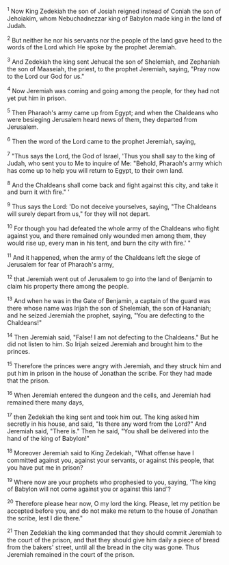 <sup>1</sup> 
Now King Zedekiah the son of Josiah reigned instead of Coniah the son of Jehoiakim, whom Nebuchadnezzar king of Babylon made king in the land of Judah. 

<sup>2</sup> 
But neither he nor his servants nor the people of the land gave heed to the words of the Lord which He spoke by the prophet Jeremiah. 

<sup>3</sup> 
And Zedekiah the king sent Jehucal the son of Shelemiah, and Zephaniah the son of Maaseiah, the priest, to the prophet Jeremiah, saying, "Pray now to the Lord our God for us." 

<sup>4</sup> 
Now Jeremiah was coming and going among the people, for they had not yet put him in prison. 

<sup>5</sup> 
Then Pharaoh's army came up from Egypt; and when the Chaldeans who were besieging Jerusalem heard news of them, they departed from Jerusalem. 

<sup>6</sup> 
Then the word of the Lord came to the prophet Jeremiah, saying, 

<sup>7</sup> 
"Thus says the Lord, the God of Israel, 'Thus you shall say to the king of Judah, who sent you to Me to inquire of Me: "Behold, Pharaoh's army which has come up to help you will return to Egypt, to their own land. 

<sup>8</sup> 
And the Chaldeans shall come back and fight against this city, and take it and burn it with fire." ' 

<sup>9</sup> 
Thus says the Lord: 'Do not deceive yourselves, saying, "The Chaldeans will surely depart from us," for they will not depart. 

<sup>10</sup> 
For though you had defeated the whole army of the Chaldeans who fight against you, and there remained only wounded men among them, they would rise up, every man in his tent, and burn the city with fire.' " 

<sup>11</sup> 
And it happened, when the army of the Chaldeans left the siege of Jerusalem for fear of Pharaoh's army, 

<sup>12</sup> 
that Jeremiah went out of Jerusalem to go into the land of Benjamin to claim his property there among the people. 

<sup>13</sup> 
And when he was in the Gate of Benjamin, a captain of the guard was there whose name was Irijah the son of Shelemiah, the son of Hananiah; and he seized Jeremiah the prophet, saying, "You are defecting to the Chaldeans!" 

<sup>14</sup> 
Then Jeremiah said, "False! I am not defecting to the Chaldeans." But he did not listen to him. So Irijah seized Jeremiah and brought him to the princes. 

<sup>15</sup> 
Therefore the princes were angry with Jeremiah, and they struck him and put him in prison in the house of Jonathan the scribe. For they had made that the prison. 

<sup>16</sup> 
When Jeremiah entered the dungeon and the cells, and Jeremiah had remained there many days, 

<sup>17</sup> 
then Zedekiah the king sent and took him out. The king asked him secretly in his house, and said, "Is there any word from the Lord?" And Jeremiah said, "There is." Then he said, "You shall be delivered into the hand of the king of Babylon!" 

<sup>18</sup> 
Moreover Jeremiah said to King Zedekiah, "What offense have I committed against you, against your servants, or against this people, that you have put me in prison? 

<sup>19</sup> 
Where now are your prophets who prophesied to you, saying, 'The king of Babylon will not come against you or against this land'? 

<sup>20</sup> 
Therefore please hear now, O my lord the king. Please, let my petition be accepted before you, and do not make me return to the house of Jonathan the scribe, lest I die there." 

<sup>21</sup> 
Then Zedekiah the king commanded that they should commit Jeremiah to the court of the prison, and that they should give him daily a piece of bread from the bakers' street, until all the bread in the city was gone. Thus Jeremiah remained in the court of the prison.